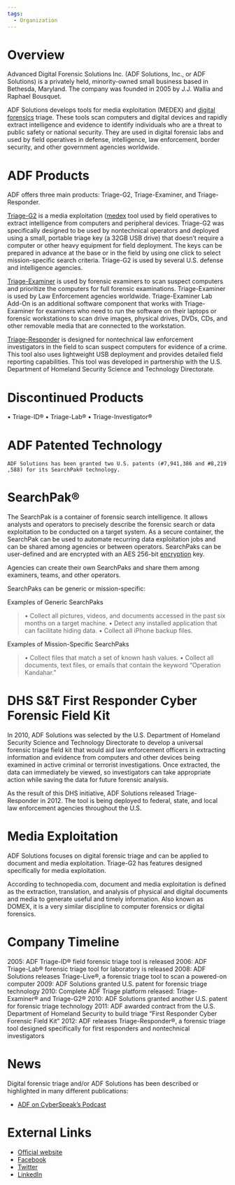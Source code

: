 ```yaml
---
tags:
  - Organization
---
```

# Overview

Advanced Digital Forensic Solutions Inc. (ADF Solutions, Inc., or ADF
Solutions) is a privately held, minority-owned small business based in
Bethesda, Maryland. The company was founded in 2005 by J.J. Wallia and Raphael
Bousquet.

ADF Solutions develops tools for media exploitation (MEDEX) and [digital
forensics](digital_forensics.md) triage. These tools scan
computers and digital devices and rapidly extract intelligence and
evidence to identify individuals who are a threat to public safety or
national security. They are used in digital forensic labs and used by
field operatives in defense, intelligence, law enforcement, border
security, and other government agencies worldwide.

# ADF Products

ADF offers three main products: Triage-G2, Triage-Examiner, and Triage-Responder.

[Triage-G2](https://www.adfsolutions.com/triage-g2) is a media
exploitation ([medex](medex.md) tool used by field operatives
to extract intelligence from computers and peripheral devices. Triage-G2
was specifically designed to be used by nontechnical operators and
deployed using a small, portable triage key (a 32GB USB drive) that
doesn’t require a computer or other heavy equipment for field
deployment. The keys can be prepared in advance at the base or in the
field by using one click to select mission-specific search criteria.
Triage-G2 is used by several U.S. defense and intelligence agencies.

[Triage-Examiner](https://www.adfsolutions.com/triage-investigator)
is used by forensic examiners to scan suspect computers and prioritize
the computers for full forensic examinations. Triage-Examiner is used by
Law Enforcement agencies worldwide.
Triage-Examiner Lab Add-On is an additional software component that
works with Triage-Examiner for examiners who need to run the software on
their laptops or forensic workstations to scan drive images, physical
drives, DVDs, CDs, and other removable media that are connected to the
workstation.

[Triage-Responder](https://www.adfsolutions.com/triage-investigator) is
designed for nontechnical law enforcement investigators in the field to
scan suspect computers for evidence of a crime. This tool also uses
lightweight USB deployment and provides detailed field reporting
capabilities. This tool was developed in partnership with the U.S.
Department of Homeland Security Science and Technology Directorate.

# Discontinued Products

• Triage-ID®
• Triage-Lab®
• Triage-Investigator®

# ADF Patented Technology

`ADF Solutions has been granted two U.S. patents (#7,941,386 and #8,219,588) for its SearchPak® technology.`

# SearchPak®

The SearchPak is a container of forensic search intelligence. It allows
analysts and operators to precisely describe the forensic search or data
exploitation to be conducted on a target system. As a secure container,
the SearchPak can be used to automate recurring data exploitation jobs
and can be shared among agencies or between operators. SearchPaks can be
user-defined and are encrypted with an AES 256-bit
[encryption](encryption.md) key.

Agencies can create their own SearchPaks and share them among examiners,
teams, and other operators.

SearchPaks can be generic or mission-specific:

Examples of Generic SearchPaks

> • Collect all pictures, videos, and documents accessed in the past six
> months on a target machine.
> • Detect any installed application that can facilitate hiding data.
> • Collect all iPhone backup files.

Examples of Mission-Specific SearchPaks

> • Collect files that match a set of known hash values.
> • Collect all documents, text files, or emails that contain the
> keyword “Operation Kandahar.”

# DHS S&T First Responder Cyber Forensic Field Kit

In 2010, ADF Solutions was selected by the U.S. Department of Homeland
Security Science and Technology Directorate to develop a universal
forensic triage field kit that would aid law enforcement officers in
extracting information and evidence from computers and other devices
being examined in active criminal or terrorist investigations. Once
extracted, the data can immediately be viewed, so investigators can take
appropriate action while saving the data for future forensic analysis.

As the result of this DHS initiative, ADF Solutions released
Triage-Responder in 2012. The tool is being deployed to federal, state,
and local law enforcement agencies throughout the U.S.

# Media Exploitation

ADF Solutions focuses on digital forensic triage and can be applied to
document and media exploitation. Triage-G2 has features designed
specifically for media exploitation.

According to technopedia.com, document and media exploitation is defined
as the extraction, translation, and analysis of physical and digital
documents and media to generate useful and timely information. Also
known as DOMEX, it is a very similar discipline to computer forensics or
digital forensics.

# Company Timeline

2005: ADF Triage-ID® field forensic triage tool is released
2006: ADF Triage-Lab® forensic triage tool for laboratory is released
2008: ADF Solutions releases Triage-Live®, a forensic triage tool to
scan a powered-on computer
2009: ADF Solutions granted U.S. patent for forensic triage technology
2010: Complete ADF Triage platform released: Triage-Examiner® and
Triage-G2®
2010: ADF Solutions granted another U.S. patent for forensic triage
technology
2011: ADF awarded contract from the U.S. Department of Homeland Security
to build triage “First Responder Cyber Forensic Field Kit”
2012: ADF releases Triage-Responder®, a forensic triage tool designed
specifically for first responders and nontechnical investigators

# News

Digital forensic triage and/or ADF Solutions has been described or
highlighted in many different publications:

* [ADF on CyberSpeak’s Podcast](https://cyberspeak.libsyn.com/cyber-speak-november-1-2010http-adfsolutions-com-)

# External Links

* [Official website](https://www.adfsolutions.com/)
* [Facebook](https://www.facebook.com/adfsolutions)
* [Twitter](https://twitter.com/adfsolutions)
* [LinkedIn](http://www.linkedin.com/company/247174?goback=%2Efcs_GLHD_adf+solutions_false_*2_*2_*2_*2_*2_*2_*2_*2_*2_*2_*2_*2&trk=ncsrch_hits)
